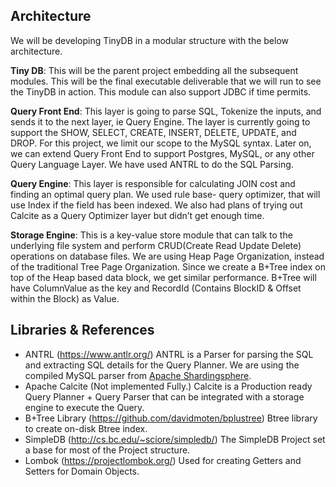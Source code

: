 ## Architecture

We will be developing TinyDB in a modular structure with the below architecture.

**Tiny DB**: This will be the parent project embedding all the subsequent modules.
This will be the final executable deliverable that we will run to see the TinyDB in
action. This module can also support JDBC if time permits.

**Query Front End**: This layer is going to parse SQL, Tokenize the inputs, and sends it to
the next layer, ie Query Engine. The layer is currently going to support the SHOW,
SELECT, CREATE, INSERT, DELETE, UPDATE, and DROP. For this project, we limit our
scope to the MySQL syntax. Later on, we can extend Query Front End to support
Postgres, MySQL, or any other Query Language Layer. We have used ANTRL to do the
SQL Parsing.

**Query Engine**: This layer is responsible for calculating JOIN cost and finding an optimal
query plan. We used rule base- query optimizer, that will use Index if the field has been
indexed. We also had plans of trying out Calcite as a Query Optimizer layer but didn’t get
enough time.

**Storage Engine**: This is a key-value store module that can talk to the underlying file
system and perform CRUD(Create Read Update Delete) operations on database files. We are using Heap
Page Organization, instead of the traditional Tree Page Organization. Since
we create a B+Tree index on top of the Heap based data block, we get similar
performance. B+Tree will have ColumnValue as the key and RecordId (Contains BlockID
& Offset within the Block) as Value.

## Libraries & References

- ANTRL (https://www.antlr.org/)
  ANTRL is a Parser for parsing the SQL and extracting SQL details for the Query
  Planner. We are using the compiled MySQL parser from [Apache Shardingsphere](https://shardingsphere.apache.org/).
- Apache Calcite (Not implemented Fully.)
  Calcite is a Production ready Query Planner + Query Parser that can be integrated
  with a storage engine to execute the Query.
- B+Tree Library (https://github.com/davidmoten/bplustree)
  Btree library to create on-disk Btree index.
- SimpleDB (http://cs.bc.edu/~sciore/simpledb/)
  The SimpleDB Project set a base for most of the Project structure.
- Lombok (https://projectlombok.org/)
  Used for creating Getters and Setters for Domain Objects.
